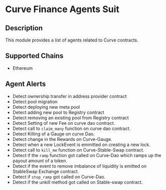 # Curve Finance Agents Suit

## Description

This module provides a list of agents related to Curve contracts.

## Supported Chains

- Ethereum

## Agent Alerts

- Detect ownership transfer in address provider contract
- Detect pool migration
- Detect deploying new meta pool
- Detect adding new pool to Registry contract
- Detect removing an existing pool from Registry contract
- Detect Setting of new Fee on curve dao contract.
- Detect call to `claim_many` function on curve dao contract.
- Detect Killing of a Gauge on curve Dao.
- Detect change in the Rewards on Curve-Gauge.
- Detect when a new LockEvent is emmitted on creating a new lock.
- Detect call to `kill_me` function on Curve-Stable-Swap contract.
- Detect if the `ramp` function got called on Curve-Dao which ramps up the payout amount of a token.
- Detect if the event to remove imbalance of liquidity is emitted on StableSwap Exchange contract.
- Detect if `stop_ramp` got called on Curve-Dao.
- Detect if the unkill method got called on Stable-swap contract.
